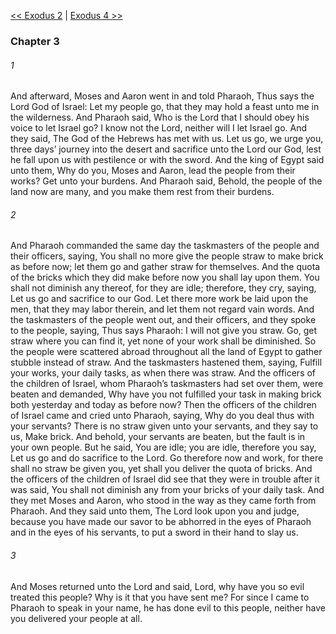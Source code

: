 [<< Exodus 2](Exodus%202.md)  |  [Exodus 4 >>](Exodus%204.md)

### Chapter 3
###### 1
And afterward, Moses and Aaron went in and told Pharaoh, Thus says the Lord God of Israel: Let my people go, that they may hold a feast unto me in the wilderness. And Pharaoh said, Who is the Lord that I should obey his voice to let Israel go? I know not the Lord, neither will I let Israel go. And they said, The God of the Hebrews has met with us. Let us go, we urge you, three days’ journey into the desert and sacrifice unto the Lord our God, lest he fall upon us with pestilence or with the sword. And the king of Egypt said unto them, Why do you, Moses and Aaron, lead the people from their works? Get unto your burdens. And Pharaoh said, Behold, the people of the land now are many, and you make them rest from their burdens.

###### 2
And Pharaoh commanded the same day the taskmasters of the people and their officers, saying, You shall no more give the people straw to make brick as before now; let them go and gather straw for themselves. And the quota of the bricks which they did make before now you shall lay upon them. You shall not diminish any thereof, for they are idle; therefore, they cry, saying, Let us go and sacrifice to our God. Let there more work be laid upon the men, that they may labor therein, and let them not regard vain words. And the taskmasters of the people went out, and their officers, and they spoke to the people, saying, Thus says Pharaoh: I will not give you straw. Go, get straw where you can find it, yet none of your work shall be diminished. So the people were scattered abroad throughout all the land of Egypt to gather stubble instead of straw. And the taskmasters hastened them, saying, Fulfill your works, your daily tasks, as when there was straw. And the officers of the children of Israel, whom Pharaoh’s taskmasters had set over them, were beaten and demanded, Why have you not fulfilled your task in making brick both yesterday and today as before now? Then the officers of the children of Israel came and cried unto Pharaoh, saying, Why do you deal thus with your servants? There is no straw given unto your servants, and they say to us, Make brick. And behold, your servants are beaten, but the fault is in your own people. But he said, You are idle; you are idle, therefore you say, Let us go and do sacrifice to the Lord. Go therefore now and work, for there shall no straw be given you, yet shall you deliver the quota of bricks. And the officers of the children of Israel did see that they were in trouble after it was said, You shall not diminish any from your bricks of your daily task. And they met Moses and Aaron, who stood in the way as they came forth from Pharaoh. And they said unto them, The Lord look upon you and judge, because you have made our savor to be abhorred in the eyes of Pharaoh and in the eyes of his servants, to put a sword in their hand to slay us.

###### 3
And Moses returned unto the Lord and said, Lord, why have you so evil treated this people? Why is it that you have sent me? For since I came to Pharaoh to speak in your name, he has done evil to this people, neither have you delivered your people at all.
